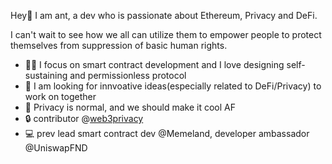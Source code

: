 
<!--
[![](https://raw.githubusercontent.com/0xdevant/0xdevant/master/profile-summary-card-output/dark/0-profile-details.svg)](https://github.com/vn7n24fzkq/github-profile-summary-cards)
[![](https://raw.githubusercontent.com/0xdevant/0xdevant/master/profile-summary-card-output/dark/1-repos-per-language.svg)](https://github.com/vn7n24fzkq/github-profile-summary-cards) [![](https://raw.githubusercontent.com/0xdevant/0xdevant/master/profile-summary-card-output/dark/2-most-commit-language.svg)](https://github.com/vn7n24fzkq/github-profile-summary-cards)
[![](https://raw.githubusercontent.com/0xdevant/0xdevant/master/profile-summary-card-output/dark/3-stats.svg)](https://github.com/vn7n24fzkq/github-profile-summary-cards) [![](https://raw.githubusercontent.com/0xdevant/0xdevant/master/profile-summary-card-output/dark/4-productive-time.svg)](https://github.com/vn7n24fzkq/github-profile-summary-cards)
-->

Hey👋 I am ant, a dev who is passionate about Ethereum, Privacy and DeFi. 

I can't wait to see how we all can utilize them to empower people to protect themselves from suppression of basic human rights.

- 👨‍💻 I focus on smart contract development and I love designing self-sustaining and permissionless protocol
- 🤝 I am looking for innvoative ideas(especially related to DeFi/Privacy) to work on together
- 🙂 Privacy is normal, and we should make it cool AF
- 🔒 contributor @[web3privacy](https://github.com/web3privacy/web3privacy)
- 💻 prev lead smart contract dev @Memeland, developer ambassador @UniswapFND

